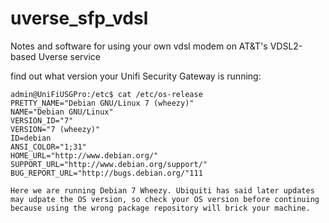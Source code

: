 # uverse_sfp_vdsl
Notes and software for using your own vdsl modem on AT&amp;T's VDSL2-based Uverse service

find out what version your Unifi Security Gateway is running:

```admin@UniFiUSGPro:/etc$ cat /etc/os-release
admin@UniFiUSGPro:/etc$ cat /etc/os-release
PRETTY_NAME="Debian GNU/Linux 7 (wheezy)"
NAME="Debian GNU/Linux"
VERSION_ID="7"
VERSION="7 (wheezy)"
ID=debian
ANSI_COLOR="1;31"
HOME_URL="http://www.debian.org/"
SUPPORT_URL="http://www.debian.org/support/"
BUG_REPORT_URL="http://bugs.debian.org/"111

Here we are running Debian 7 Wheezy. Ubiquiti has said later updates may udpate the OS version, so check your OS version before continuing because using the wrong package repository will brick your machine.

